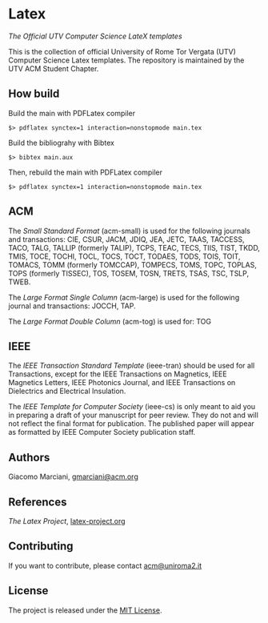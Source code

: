 # Latex

*The Official UTV Computer Science LateX templates*


This is the collection of official University of Rome Tor Vergata (UTV) Computer Science Latex templates.
The repository is maintained by the UTV ACM Student Chapter.

## How build
Build the main with PDFLatex compiler

```shell
$> pdflatex synctex=1 interaction=nonstopmode main.tex
```

Build the bibliograhy with Bibtex

```shell
$> bibtex main.aux
```

Then, rebuild the main with PDFLatex compiler

```shell
$> pdflatex synctex=1 interaction=nonstopmode main.tex
```

## ACM
The *Small Standard Format* (acm-small) is used for the following journals and transactions:
CIE, CSUR, JACM, JDIQ, JEA, JETC, TAAS, TACCESS, TACO, TALG, TALLIP (formerly TALIP), TCPS, TEAC, TECS, TIIS, TIST, TKDD, TMIS, TOCE, TOCHI, TOCL, TOCS, TOCT, TODAES, TODS, TOIS, TOIT, TOMACS, TOMM (formerly TOMCCAP), TOMPECS, TOMS, TOPC, TOPLAS, TOPS (formerly TISSEC), TOS, TOSEM, TOSN, TRETS, TSAS, TSC, TSLP, TWEB.

The *Large Format Single Column* (acm-large) is used for the following journal and transactions:
JOCCH, TAP.

The *Large Format Double Column* (acm-tog) is used for:
TOG


## IEEE
The *IEEE Transaction Standard Template* (ieee-tran) should be used for all Transactions, except for the IEEE Transactions on Magnetics, IEEE Magnetics Letters, IEEE Photonics Journal, and IEEE Transactions on Dielectrics and Electrical Insulation.

The *IEEE Template for Computer Society* (ieee-cs) is only meant to aid you in preparing a draft of your manuscript for peer review. They do not and will not reflect the final format for publication. The published paper will appear as formatted by IEEE Computer Society publication staff.


## Authors
Giacomo Marciani, [gmarciani@acm.org](mailto:gmarciani@acm.org)


## References
*The Latex Project*, [latex-project.org](http://www.latex-project.org)


## Contributing
If you want to contribute, please contact [acm@uniroma2.it](mailto:acm@uniroma2.it)


## License
The project is released under the [MIT License](https://opensource.org/licenses/MIT).
